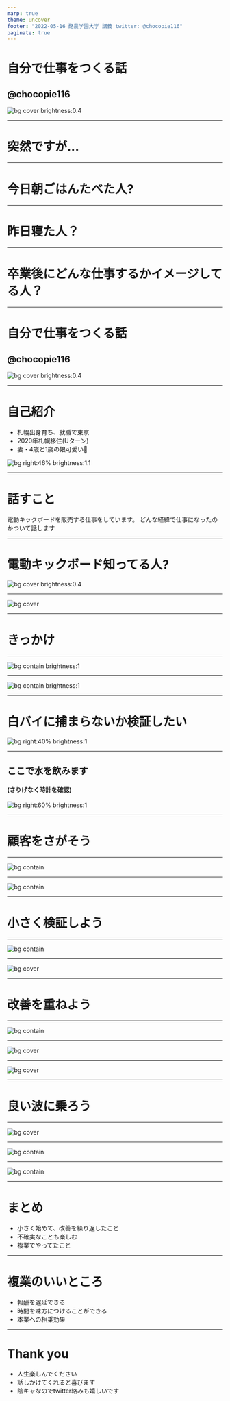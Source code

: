 ```yaml
---
marp: true
theme: uncover
footer: "2022-05-16 酪農学園大学 講義 twitter: @chocopie116"
paginate: true
---
```


<!-- 
_color: white
-->

# 自分で仕事をつくる話

## @chocopie116

![bg cover brightness:0.4](./images/20220516rakunoudaigaku/zero10x.jpg)

---
# 突然ですが...

---

# 今日朝ごはんたべた人?

---

# 昨日寝た人？

---

# 卒業後にどんな仕事するかイメージしてる人？

---


<!-- 
_color: white
-->

# 自分で仕事をつくる話

## @chocopie116

![bg cover brightness:0.4](./images/20220516rakunoudaigaku/zero10x.jpg)

---

# 自己紹介

- 札幌出身育ち、就職で東京
- 2020年札幌移住(Uターン)
- 妻・4歳と1歳の娘可愛い🥰

![bg right:46% brightness:1.1](https://pbs.twimg.com/profile_images/1086212408232706049/YMxbR42c_400x400.jpg)

---

# 話すこと
電動キックボードを販売する仕事をしています。
どんな経緯で仕事になったのかついて話します

---

<!-- 
_color: white
-->

# 電動キックボード知ってる人?

![bg cover brightness:0.4](./images/20220516rakunoudaigaku/zero10x.jpg)

---

![bg cover](./images/20220516rakunoudaigaku/zero10x.gif)

---

# きっかけ

---
![bg contain brightness:1](./images/20220516rakunoudaigaku/deai.png)


---
![bg contain brightness:1](./images/20220516rakunoudaigaku/first.png)

---

# 白バイに捕まらないか検証したい
![bg right:40% brightness:1](./images/20220516rakunoudaigaku/shirobai.png)

---

## ここで水を飲みます
#### (さりげなく時計を確認)
![bg right:60% brightness:1](./images/20220516rakunoudaigaku/water.jpeg)

---
# 顧客をさがそう
---

![bg contain ](./images/20220516rakunoudaigaku/demoshoot.png)

---

![bg contain](./images/20220516rakunoudaigaku/demo.png)

---
# 小さく検証しよう

---

![bg contain](./images/20220516rakunoudaigaku/testrider.png)

---
![bg cover](./images/20220516rakunoudaigaku/testrider2.jpg)

---

# 改善を重ねよう

---

![bg contain](./images/20220516rakunoudaigaku/ship.jpg)

---
![bg cover](./images/20220516rakunoudaigaku/souko5.jpeg)

---
![bg cover](./images/20220516rakunoudaigaku/souko2.JPG)

---

# 良い波に乗ろう

---

![bg cover](./images/20220516rakunoudaigaku/parco.jpeg)

---

![bg contain](./images/20220516rakunoudaigaku/degawa.png)

---

![bg contain](./images/20220516rakunoudaigaku/television.png)

---

# まとめ
- 小さく始めて、改善を繰り返したこと
- 不確実なことも楽しむ
- 複業でやってたこと

---

# 複業のいいところ

- 報酬を遅延できる
- 時間を味方につけることができる
- 本業への相乗効果
---

# Thank you

- 人生楽しんでください
- 話しかけてくれると喜びます
- 陰キャなのでtwitter絡みも嬉しいです
